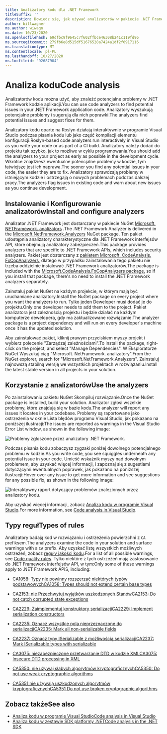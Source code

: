 ```yaml
---
title: Analizatory kodu dla .NET Framework
titleSuffix: ''
description: Dowiedz się, jak używać analizatorów w pakiecie .NET Framework analizatorów, aby znajdować i rozwiązywać problemy w kodzie.
author: billwagner
ms.author: wiwagn
ms.date: 10/23/2020
ms.openlocfilehash: 69dfbc9f9645c7f602ffbce46308b241c119fd96
ms.sourcegitcommit: 279fb6e8d515df51676528a7424a1df2f0917116
ms.translationtype: MT
ms.contentlocale: pl-PL
ms.lasthandoff: 10/27/2020
ms.locfileid: "92687904"
---
```

# <a name="code-analysis"></a><span data-ttu-id="e1c35-103">Analiza kodu</span><span class="sxs-lookup"><span data-stu-id="e1c35-103">Code analysis</span></span>

<span data-ttu-id="e1c35-104">Analizatorów kodu można użyć, aby znaleźć potencjalne problemy w .NET Framework kodzie aplikacji.</span><span class="sxs-lookup"><span data-stu-id="e1c35-104">You can use code analyzers to find potential issues in your .NET Framework application code.</span></span> <span data-ttu-id="e1c35-105">Analizatory wyszukują potencjalne problemy i sugerują dla nich poprawki.</span><span class="sxs-lookup"><span data-stu-id="e1c35-105">The analyzers find potential issues and suggest fixes for them.</span></span>

<span data-ttu-id="e1c35-106">Analizatory kodu oparte na Roslyn działają interaktywnie w programie Visual Studio podczas pisania kodu lub jako część kompilacji elementu konfiguracji.</span><span class="sxs-lookup"><span data-stu-id="e1c35-106">Roslyn-based code analyzers run interactively in Visual Studio as you write your code or as part of a CI build.</span></span> <span data-ttu-id="e1c35-107">Analizatory należy dodać do projektu tak szybko, jak to możliwe w cyklu programowania.</span><span class="sxs-lookup"><span data-stu-id="e1c35-107">You should add the analyzers to your project as early as possible in the development cycle.</span></span> <span data-ttu-id="e1c35-108">Wkrótce znajdziesz ewentualne potencjalne problemy w kodzie, tym łatwiejsze jest ich naprawa.</span><span class="sxs-lookup"><span data-stu-id="e1c35-108">The sooner you find any potential issues in your code, the easier they are to fix.</span></span> <span data-ttu-id="e1c35-109">Analizatory sprawdzają problemy w istniejącym kodzie i ostrzegają o nowych problemach podczas dalszej pracy.</span><span class="sxs-lookup"><span data-stu-id="e1c35-109">The analyzers flag issues in existing code and warn about new issues as you continue development.</span></span>

## <a name="install-and-configure-analyzers"></a><span data-ttu-id="e1c35-110">Instalowanie i Konfigurowanie analizatorów</span><span class="sxs-lookup"><span data-stu-id="e1c35-110">Install and configure analyzers</span></span>

<span data-ttu-id="e1c35-111">Analizator .NET Framework jest dostarczany w pakiecie NuGet [Microsoft. NETFramework. analizators](https://www.nuget.org/packages/Microsoft.NetFramework.Analyzers/) .</span><span class="sxs-lookup"><span data-stu-id="e1c35-111">The .NET Framework Analyzer is delivered in the [Microsoft.NetFramework.Analyzers](https://www.nuget.org/packages/Microsoft.NetFramework.Analyzers/) NuGet package.</span></span> <span data-ttu-id="e1c35-112">Ten pakiet udostępnia analizatory charakterystyczne dla .NET Framework interfejsów API, które obejmują analizatory zabezpieczeń.</span><span class="sxs-lookup"><span data-stu-id="e1c35-112">This package provides analyzers that are specific to .NET Framework APIs, which includes security analyzers.</span></span> <span data-ttu-id="e1c35-113">Pakiet jest dostarczany z [pakietem Microsoft. CodeAnalysis. FxCopAnalyzers](https://www.nuget.org/packages/Microsoft.CodeAnalysis.FxCopAnalyzers), dlatego w przypadku zainstalowania tego pakietu nie trzeba oddzielnie instalować .NET Framework analizatorów.</span><span class="sxs-lookup"><span data-stu-id="e1c35-113">The package is included with the [Microsoft.CodeAnalysis.FxCopAnalyzers package](https://www.nuget.org/packages/Microsoft.CodeAnalysis.FxCopAnalyzers), so if you install that package, there's no need to install the .NET Framework analyzers separately.</span></span>

<span data-ttu-id="e1c35-114">Zainstaluj pakiet NuGet na każdym projekcie, w którym mają być uruchamiane analizatory.</span><span class="sxs-lookup"><span data-stu-id="e1c35-114">Install the NuGet package on every project where you want the analyzers to run.</span></span> <span data-ttu-id="e1c35-115">Tylko jeden Deweloper musi dodać je do projektu.</span><span class="sxs-lookup"><span data-stu-id="e1c35-115">Only one developer needs to add them to the project.</span></span> <span data-ttu-id="e1c35-116">Pakiet analizatora jest zależnością projektu i będzie działać na każdym komputerze dewelopera, gdy ma zaktualizowane rozwiązanie.</span><span class="sxs-lookup"><span data-stu-id="e1c35-116">The analyzer package is a project dependency and will run on every developer's machine once it has the updated solution.</span></span>

<span data-ttu-id="e1c35-117">Aby zainstalować pakiet, kliknij prawym przyciskiem myszy projekt i wybierz polecenie "Zarządzaj zależnościami".</span><span class="sxs-lookup"><span data-stu-id="e1c35-117">To install the package, right-click on the project, and select "Manage Dependencies".</span></span> <span data-ttu-id="e1c35-118">W Eksploratorze NuGet Wyszukaj ciąg "Microsoft. NetFramework. analizatory".</span><span class="sxs-lookup"><span data-stu-id="e1c35-118">From the NuGet explorer, search for "Microsoft.NetFramework.Analyzers".</span></span> <span data-ttu-id="e1c35-119">Zainstaluj najnowszą stabilną wersję we wszystkich projektach w rozwiązaniu.</span><span class="sxs-lookup"><span data-stu-id="e1c35-119">Install the latest stable version in all projects in your solution.</span></span>

## <a name="use-the-analyzers"></a><span data-ttu-id="e1c35-120">Korzystanie z analizatorów</span><span class="sxs-lookup"><span data-stu-id="e1c35-120">Use the analyzers</span></span>

<span data-ttu-id="e1c35-121">Po zainstalowaniu pakietu NuGet Skompiluj rozwiązanie.</span><span class="sxs-lookup"><span data-stu-id="e1c35-121">Once the NuGet package is installed, build your solution.</span></span> <span data-ttu-id="e1c35-122">Analizator zgłosi wszelkie problemy, które znajdują się w bazie kodu.</span><span class="sxs-lookup"><span data-stu-id="e1c35-122">The analyzer will report any issues it locates in your codebase.</span></span> <span data-ttu-id="e1c35-123">Problemy są raportowane jako ostrzeżenia w oknie Lista błędów programu Visual Studio, jak pokazano na poniższej ilustracji:</span><span class="sxs-lookup"><span data-stu-id="e1c35-123">The issues are reported as warnings in the Visual Studio Error List window, as shown in the following image:</span></span>

![Problemy zgłoszone przez analizatory .NET Framework.](./media/framework-analyzers-2.png)

<span data-ttu-id="e1c35-125">Podczas pisania kodu zobaczysz zygzaki poniżej dowolnego potencjalnego problemu w kodzie.</span><span class="sxs-lookup"><span data-stu-id="e1c35-125">As you write code, you see squiggles underneath any potential issue in your code.</span></span>
<span data-ttu-id="e1c35-126">Umieść wskaźnik myszy nad dowolnym problemem, aby uzyskać więcej informacji, i zapoznaj się z sugestiami dotyczącymi ewentualnych poprawek, jak pokazano na poniższej ilustracji:</span><span class="sxs-lookup"><span data-stu-id="e1c35-126">Hover over any issue to get more information and see suggestions for any possible fix, as shown in the following image:</span></span>

![Interaktywny raport dotyczący problemów znalezionych przez analizatory kodu.](./media/framework-analyzers-1.png)

<span data-ttu-id="e1c35-128">Aby uzyskać więcej informacji, zobacz [Analiza kodu w programie Visual Studio](/visualstudio/code-quality/roslyn-analyzers-overview).</span><span class="sxs-lookup"><span data-stu-id="e1c35-128">For more information, see [Code analysis in Visual Studio](/visualstudio/code-quality/roslyn-analyzers-overview).</span></span>

## <a name="types-of-rules"></a><span data-ttu-id="e1c35-129">Typy reguł</span><span class="sxs-lookup"><span data-stu-id="e1c35-129">Types of rules</span></span>

<span data-ttu-id="e1c35-130">Analizatory badają kod w rozwiązaniu i ostrzeżenia powierzchni z `CA` prefiksem.</span><span class="sxs-lookup"><span data-stu-id="e1c35-130">The analyzers examine the code in your solution and surface warnings with a `CA` prefix.</span></span> <span data-ttu-id="e1c35-131">Aby uzyskać listę wszystkich możliwych ostrzeżeń, zobacz [reguły jakości kodu](../fundamentals/code-analysis/quality-rules/index.md).</span><span class="sxs-lookup"><span data-stu-id="e1c35-131">For a list of all possible warnings, see [Code quality rules](../fundamentals/code-analysis/quality-rules/index.md).</span></span> <span data-ttu-id="e1c35-132">Tylko niektóre z tych ostrzeżeń mają zastosowanie do .NET Framework interfejsów API, w tym:</span><span class="sxs-lookup"><span data-stu-id="e1c35-132">Only some of these warnings apply to .NET Framework APIS, including:</span></span>

- [<span data-ttu-id="e1c35-133">CA1058: Typy nie powinny rozszerzać niektórych typów podstawowych</span><span class="sxs-lookup"><span data-stu-id="e1c35-133">CA1058: Types should not extend certain base types</span></span>](../fundamentals/code-analysis/quality-rules/ca1058.md)

- [<span data-ttu-id="e1c35-134">CA2153: nie Przechwytuj wyjątków uszkodzonych Stanów</span><span class="sxs-lookup"><span data-stu-id="e1c35-134">CA2153: Do not catch corrupted state exceptions</span></span>](../fundamentals/code-analysis/quality-rules/ca2153.md)

- [<span data-ttu-id="e1c35-135">CA2229: Zaimplementuj konstruktory serializacji</span><span class="sxs-lookup"><span data-stu-id="e1c35-135">CA2229: Implement serialization constructors</span></span>](../fundamentals/code-analysis/quality-rules/ca2229.md)

- [<span data-ttu-id="e1c35-136">CA2235: Oznacz wszystkie pola nieprzeznaczone do serializacji</span><span class="sxs-lookup"><span data-stu-id="e1c35-136">CA2235: Mark all non-serializable fields</span></span>](../fundamentals/code-analysis/quality-rules/ca2235.md)

- [<span data-ttu-id="e1c35-137">CA2237: Oznacz typy ISerializable z możliwością serializacji</span><span class="sxs-lookup"><span data-stu-id="e1c35-137">CA2237: Mark ISerializable types with serializable</span></span>](../fundamentals/code-analysis/quality-rules/ca2237.md)

- [<span data-ttu-id="e1c35-138">CA3075: niezabezpieczone przetwarzanie DTD w kodzie XML</span><span class="sxs-lookup"><span data-stu-id="e1c35-138">CA3075: Insecure DTD processing in XML</span></span>](../fundamentals/code-analysis/quality-rules/ca3075.md)

- [<span data-ttu-id="e1c35-139">CA5350: nie używaj słabych algorytmów kryptograficznych</span><span class="sxs-lookup"><span data-stu-id="e1c35-139">CA5350: Do not use weak cryptographic algorithms</span></span>](../fundamentals/code-analysis/quality-rules/ca5350.md)

- [<span data-ttu-id="e1c35-140">CA5351 nie używają uszkodzonych algorytmów kryptograficznych</span><span class="sxs-lookup"><span data-stu-id="e1c35-140">CA5351 Do not use broken cryptographic algorithms</span></span>](../fundamentals/code-analysis/quality-rules/ca5351.md)

## <a name="see-also"></a><span data-ttu-id="e1c35-141">Zobacz także</span><span class="sxs-lookup"><span data-stu-id="e1c35-141">See also</span></span>

- [<span data-ttu-id="e1c35-142">Analiza kodu w programie Visual Studio</span><span class="sxs-lookup"><span data-stu-id="e1c35-142">Code analysis in Visual Studio</span></span>](/visualstudio/code-quality/roslyn-analyzers-overview)
- [<span data-ttu-id="e1c35-143">Analiza kodu w zestawie SDK platformy .NET</span><span class="sxs-lookup"><span data-stu-id="e1c35-143">Code analysis in the .NET SDK</span></span>](../fundamentals/code-analysis/overview.md)
